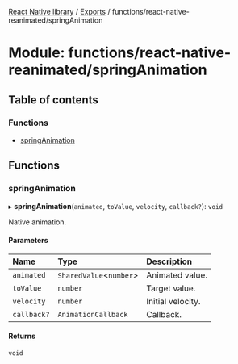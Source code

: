 [React Native library](../index.md) / [Exports](../modules.md) / functions/react-native-reanimated/springAnimation

# Module: functions/react-native-reanimated/springAnimation

## Table of contents

### Functions

- [springAnimation](functions_react_native_reanimated_springAnimation.md#springanimation)

## Functions

### springAnimation

▸ **springAnimation**(`animated`, `toValue`, `velocity`, `callback?`): `void`

Native animation.

#### Parameters

| Name | Type | Description |
| :------ | :------ | :------ |
| `animated` | `SharedValue`\<`number`\> | Animated value. |
| `toValue` | `number` | Target value. |
| `velocity` | `number` | Initial velocity. |
| `callback?` | `AnimationCallback` | Callback. |

#### Returns

`void`
